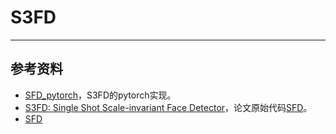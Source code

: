 # S3FD

---
## 参考资料

- [SFD_pytorch](https://github.com/clcarwin/SFD_pytorch)，S3FD的pytorch实现。
- [S3FD: Single Shot Scale-invariant Face Detector](https://arxiv.org/abs/1708.05237)，论文原始代码[SFD](https://github.com/sfzhang15/SFD)。
- [SFD](https://github.com/sfzhang15/SFD)

